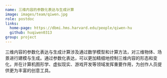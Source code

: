 ```yaml
---
name: 三维内容的参数化表达与生成计算
image: images/team/qiwen.jpg
role: postdoc
links:
  home-page: https://dbmi.hms.harvard.edu/people/qiwen-hu
  github: huqiwen0313
group: project
---
```


三维内容的参数化表达与生成计算涉及通过数学模型和计算方法，对三维物体、场景进行建模与生成。通过参数化表达，可以更加精细地控制三维内容的形态和变化，并在计算机图形学、虚拟现实、游戏开发等领域发挥重要作用，为创作人员提供更为丰富的创意工具。